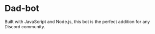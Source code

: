 # Dad-bot
Built with JavaScript and Node.js, this bot is the perfect addition for any Discord community.
